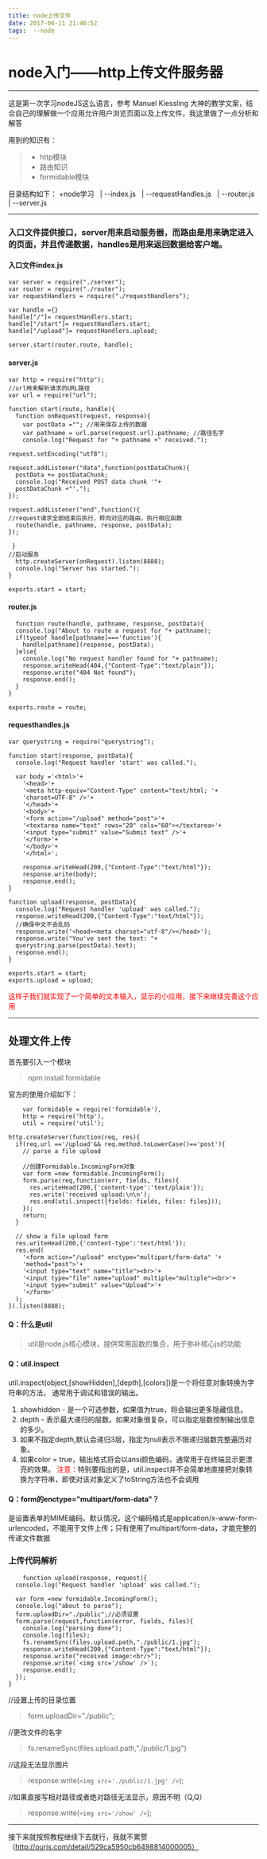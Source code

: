 ```yaml
---
title: node上传文件
date: 2017-06-11 21:46:52
tags:  --node
---
```


# node入门——http上传文件服务器

------

这是第一次学习nodeJS这么语言，参考 Manuel Kiessling 大神的教学文案，结合自己的理解做一个应用允许用户浏览页面以及上传文件，我这里做了一点分析和解答

用到的知识有：

> * http模块
> * 路由知识
> * formidable模块

目录结构如下：
+node学习
    &nbsp; |  --index.js
    &nbsp; |  --requestHandles.js
    &nbsp; |  --router.js
    &nbsp; |  --server.js

---

### 入口文件提供接口，server用来启动服务器，而路由是用来确定进入的页面，并且传递数据，handles是用来返回数据给客户端。

#### 入口文件index.js

    var server = require("./server");
    var router = require("./router");
    var requestHandlers = require("./requestHandlers");
    
    var handle ={}
    handle["/"]= requestHandlers.start;
    handle["/start"]= requestHandlers.start;
    handle["/upload"]= requestHandlers.upload;
    
    server.start(router.route, handle);
    
    

#### server.js

    var http = require("http");
    //url用来解析请求的URL路径
    var url = require("url");
    
    function start(route, handle){
      function onRequest(request, response){
        var postData =""; //用来保存上传的数据
        var pathname = url.parse(request.url).pathname; //路径名字
        console.log("Request for "+ pathname +" received.");

    request.setEncoding("utf8");

    request.addListener("data",function(postDataChunk){
      postData += postDataChunk;
      console.log("Received POST data chunk '"+
      postDataChunk +"'.");
    });

    request.addListener("end",function(){
    //request请求全部结束后执行，转向对应的路由，执行相应函数
      route(handle, pathname, response, postData);
    });

     }
    //启动服务
      http.createServer(onRequest).listen(8888);
      console.log("Server has started.");
    }
    
    exports.start = start;
    
    
    
#### router.js

      function route(handle, pathname, response, postData){
      console.log("About to route a request for "+ pathname);
      if(typeof handle[pathname]==='function'){
        handle[pathname](response, postData);
      }else{
        console.log("No request handler found for "+ pathname);
        response.writeHead(404,{"Content-Type":"text/plain"});
        response.write("404 Not found");
        response.end();
      }
    }
    
    exports.route = route;
    
    
#### requesthandles.js

    var querystring = require("querystring");
    
    function start(response, postData){
      console.log("Request handler 'start' was called.");
    
      var body ='<html>'+
        '<head>'+
        '<meta http-equiv="Content-Type" content="text/html; '+
        'charset=UTF-8" />'+
        '</head>'+
        '<body>'+
        '<form action="/upload" method="post">'+
        '<textarea name="text" rows="20" cols="60"></textarea>'+
        '<input type="submit" value="Submit text" />'+
        '</form>'+
        '</body>'+
        '</html>';
    
        response.writeHead(200,{"Content-Type":"text/html"});
        response.write(body);
        response.end();
    }
    
    function upload(response, postData){
      console.log("Request handler 'upload' was called.");
      response.writeHead(200,{"Content-Type":"text/html"});
      //确保中文不会乱码
      response.write('<head><meta charset="utf-8"/></head>'); 
      response.write("You've sent the text: "+
      querystring.parse(postData).text);
      response.end();
    }
    
    exports.start = start;
    exports.upload = upload;
    
<font color="red">这样子我们就实现了一个简单的文本输入，显示的小应用，接下来继续完善这个应用</font>

--- 

## 处理文件上传

首先要引入一个模块
 > npm install formidable
 
官方的使用介绍如下：

        var formidable = require('formidable'),
        http = require('http'),
        util = require('util');
    
    http.createServer(function(req, res){
      if(req.url =='/upload'&& req.method.toLowerCase()=='post'){
        // parse a file upload
        
        //创建Formidable.IncomingForm对象
        var form =new formidable.IncomingForm();
        form.parse(req,function(err, fields, files){
          res.writeHead(200,{'content-type':'text/plain'});
          res.write('received upload:\n\n');
          res.end(util.inspect({fields: fields, files: files}));
        });
        return;
      }
    
      // show a file upload form
      res.writeHead(200,{'content-type':'text/html'});
      res.end(
        '<form action="/upload" enctype="multipart/form-data" '+
        'method="post">'+
        '<input type="text" name="title"><br>'+
        '<input type="file" name="upload" multiple="multiple"><br>'+
        '<input type="submit" value="Upload">'+
        '</form>'
      );
    }).listen(8888);
    
#### Q：什么是util
> util是node.js核心模块，提供常用函数的集合，用于弥补核心js的功能


#### Q：util.inspect
util.inspect(object,[showHidden],[depth],[colors])是一个将任意对象转换为字符串的方法，
通常用于调试和错误的输出。
1. showhidden - 是一个可选参数，如果值为true，将会输出更多隐藏信息。
2. depth - 表示最大递归的层数。如果对象很复杂，可以指定层数控制输出信息的多少。
3. 如果不指定depth,默认会递归3层，指定为null表示不限递归层数完整遍历对象。
4. 如果color = true，输出格式将会以ansi颜色编码，通常用于在终端显示更漂亮的效果。
<font color="red">注意：</font>特别要指出的是，util.inspect并不会简单地直接把对象转换为字符串，即使对该对象定义了toString方法也不会调用

#### Q：form的enctype="multipart/form-data"？
是设置表单的MIME编码。默认情况，这个编码格式是application/x-www-form-urlencoded，不能用于文件上传；只有使用了multipart/form-data，才能完整的传递文件数据


### 上传代码解析

        function upload(response, request){
      console.log("Request handler 'upload' was called.");
    
      var form =new formidable.IncomingForm();
      console.log("about to parse");
      form.uploadDir="./public";//必须设置
      form.parse(request,function(error, fields, files){
        console.log("parsing done");
        console.log(files);
        fs.renameSync(files.upload.path,"./public/1.jpg");
        response.writeHead(200,{"Content-Type":"text/html"});
        response.write("received image:<br/>");
        response.write(`<img src='/show' />`);
        response.end();
      });
    }
    
//设置上传的目录位置
> form.uploadDir="./public";

//更改文件的名字
> fs.renameSync(files.upload.path,"./public/1.jpg") 

//这段无法显示图片
> response.write(`<img src='./public/1.jpg' />`);

//如果直接写相对路径或者绝对路径无法显示，原因不明（Q,Q）
> response.write(`<img src='/show' />`);

--- 

接下来就按照教程继续下去就行，我就不累赘（http://ourjs.com/detail/529ca5950cb6498814000005）